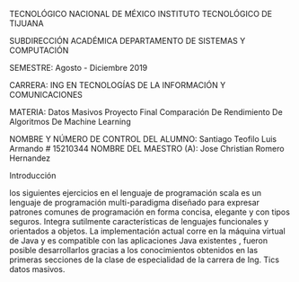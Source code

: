 TECNOLÓGICO​ ​NACIONAL​ ​DE​ ​MÉXICO
INSTITUTO TECNOLÓGICO DE TIJUANA

SUBDIRECCIÓN ACADÉMICA
DEPARTAMENTO DE SISTEMAS Y COMPUTACIÓN

SEMESTRE: 
Agosto - Diciembre 2019

CARRERA: 
ING EN TECNOLOGÍAS DE LA INFORMACIÓN Y COMUNICACIONES

MATERIA:
Datos Masivos
Proyecto Final
Comparación De Rendimiento De Algoritmos De Machine Learning


NOMBRE Y NÚMERO DE CONTROL DEL ALUMNO:
Santiago Teofilo Luis Armando # 15210344
NOMBRE DEL MAESTRO (A):
Jose Christian Romero Hernandez


Introducción

los siguientes ejercicios en el lenguaje de programación scala es un lenguaje de programación multi-paradigma diseñado 
para expresar patrones comunes de programación en forma concisa, elegante y con tipos seguros. Integra sutilmente 
características de lenguajes funcionales y orientados a objetos. La implementación actual corre en la máquina virtual 
de Java y es compatible con las aplicaciones Java existentes , fueron posible desarrollarlos gracias a los conocimientos
obtenidos en las primeras secciones de la clase de especialidad de la carrera de Ing. Tics datos masivos.



